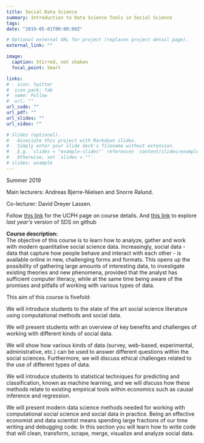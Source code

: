 ```yaml
---
title: Social Data Science
summary: Introduction to Data Science Tools in Social Science
tags:
date: "2019-05-01T00:00:00Z"

# Optional external URL for project (replaces project detail page).
external_link: ""

image:
  caption: Stirred, not shaken
  focal_point: Smart

links:
# - icon: twitter
#  icon_pack: fab
#  name: Follow
#  url: ""
url_code: ""
url_pdf: ""
url_slides: ""
url_video: ""

# Slides (optional).
#   Associate this project with Markdown slides.
#   Simply enter your slide deck's filename without extension.
#   E.g. `slides = "example-slides"` references `content/slides/example-slides.md`.
#   Otherwise, set `slides = ""`.
# slides: example
---
```


Summer 2019

Main lecturers: Andreas Bjerre-Nielsen and Snorre Ralund.

Co-lecturer: David Dreyer Lassen.

Follow [this link](https://kurser.ku.dk/course/aØkk08216u/2018-2019) for the UCPH page on course details. And [this link](https://abjer.github.io/sds/) to explore *last year's* version of SDS on github

**Course description:**<br>
The objective of this course is to learn how to analyze, gather and work with modern quantitative social science data. Increasingly, social data - data that capture how people behave and interact with each other - is available online in new, challenging forms and formats. This opens up the possibility of gathering large amounts of interesting data, to investigate existing theories and new phenomena, provided that the analyst has sufficient computer literacy, while at the same time being aware of the promises and pitfalls of working with various types of data.

This aim of this course is fivefold:

We will introduce students to the state of the art social science literature using computational methods and social data.

We will present students with an overview of key benefits and challenges of working with different kinds of social data.

We will show how various kinds of data (survey, web-based, experimental, administrative, etc.) can be used to answer different questions within the social sciences. Furthermore, we will discuss ethical challenges related to the use of different types of data.

We will introduce students to statistical techniques for predicting and classification, known as machine learning, and we will discuss how these methods relate to existing empirical tools within economics such as causal inference and regression.

We will present modern data science methods needed for working with computational social science and social data in practice. Being an effective economist and data scientist means spending large fractions of our time writing and debugging code. In this section you will learn how to write code that will clean, transform, scrape, merge, visualize and analyze social data.
